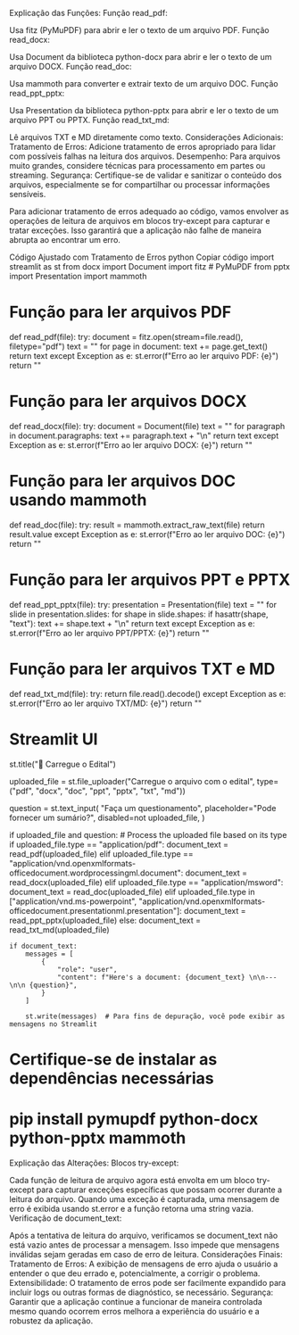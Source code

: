 Explicação das Funções:
Função read_pdf:

Usa fitz (PyMuPDF) para abrir e ler o texto de um arquivo PDF.
Função read_docx:

Usa Document da biblioteca python-docx para abrir e ler o texto de um arquivo DOCX.
Função read_doc:

Usa mammoth para converter e extrair texto de um arquivo DOC.
Função read_ppt_pptx:

Usa Presentation da biblioteca python-pptx para abrir e ler o texto de um arquivo PPT ou PPTX.
Função read_txt_md:

Lê arquivos TXT e MD diretamente como texto.
Considerações Adicionais:
Tratamento de Erros: Adicione tratamento de erros apropriado para lidar com possíveis falhas na leitura dos arquivos.
Desempenho: Para arquivos muito grandes, considere técnicas para processamento em partes ou streaming.
Segurança: Certifique-se de validar e sanitizar o conteúdo dos arquivos, especialmente se for compartilhar ou processar informações sensíveis.


Para adicionar tratamento de erros adequado ao código, vamos envolver as operações de leitura de arquivos em blocos try-except para capturar e tratar exceções. Isso garantirá que a aplicação não falhe de maneira abrupta ao encontrar um erro.

Código Ajustado com Tratamento de Erros
python
Copiar código
import streamlit as st
from docx import Document
import fitz  # PyMuPDF
from pptx import Presentation
import mammoth

# Função para ler arquivos PDF
def read_pdf(file):
    try:
        document = fitz.open(stream=file.read(), filetype="pdf")
        text = ""
        for page in document:
            text += page.get_text()
        return text
    except Exception as e:
        st.error(f"Erro ao ler arquivo PDF: {e}")
        return ""

# Função para ler arquivos DOCX
def read_docx(file):
    try:
        document = Document(file)
        text = ""
        for paragraph in document.paragraphs:
            text += paragraph.text + "\n"
        return text
    except Exception as e:
        st.error(f"Erro ao ler arquivo DOCX: {e}")
        return ""

# Função para ler arquivos DOC usando mammoth
def read_doc(file):
    try:
        result = mammoth.extract_raw_text(file)
        return result.value
    except Exception as e:
        st.error(f"Erro ao ler arquivo DOC: {e}")
        return ""

# Função para ler arquivos PPT e PPTX
def read_ppt_pptx(file):
    try:
        presentation = Presentation(file)
        text = ""
        for slide in presentation.slides:
            for shape in slide.shapes:
                if hasattr(shape, "text"):
                    text += shape.text + "\n"
        return text
    except Exception as e:
        st.error(f"Erro ao ler arquivo PPT/PPTX: {e}")
        return ""

# Função para ler arquivos TXT e MD
def read_txt_md(file):
    try:
        return file.read().decode()
    except Exception as e:
        st.error(f"Erro ao ler arquivo TXT/MD: {e}")
        return ""

# Streamlit UI
st.title("📝 Carregue o Edital")

uploaded_file = st.file_uploader("Carregue o arquivo com o edital", type=("pdf", "docx", "doc", "ppt", "pptx", "txt", "md"))

question = st.text_input(
    "Faça um questionamento",
    placeholder="Pode fornecer um sumário?",
    disabled=not uploaded_file,
)

if uploaded_file and question:
    # Process the uploaded file based on its type
    if uploaded_file.type == "application/pdf":
        document_text = read_pdf(uploaded_file)
    elif uploaded_file.type == "application/vnd.openxmlformats-officedocument.wordprocessingml.document":
        document_text = read_docx(uploaded_file)
    elif uploaded_file.type == "application/msword":
        document_text = read_doc(uploaded_file)
    elif uploaded_file.type in ["application/vnd.ms-powerpoint", "application/vnd.openxmlformats-officedocument.presentationml.presentation"]:
        document_text = read_ppt_pptx(uploaded_file)
    else:
        document_text = read_txt_md(uploaded_file)

    if document_text:
        messages = [
            {
                "role": "user",
                "content": f"Here's a document: {document_text} \n\n---\n\n {question}",
            }
        ]
        
        st.write(messages)  # Para fins de depuração, você pode exibir as mensagens no Streamlit

# Certifique-se de instalar as dependências necessárias
# pip install pymupdf python-docx python-pptx mammoth
Explicação das Alterações:
Blocos try-except:

Cada função de leitura de arquivo agora está envolta em um bloco try-except para capturar exceções específicas que possam ocorrer durante a leitura do arquivo.
Quando uma exceção é capturada, uma mensagem de erro é exibida usando st.error e a função retorna uma string vazia.
Verificação de document_text:

Após a tentativa de leitura do arquivo, verificamos se document_text não está vazio antes de processar a mensagem. Isso impede que mensagens inválidas sejam geradas em caso de erro de leitura.
Considerações Finais:
Tratamento de Erros: A exibição de mensagens de erro ajuda o usuário a entender o que deu errado e, potencialmente, a corrigir o problema.
Extensibilidade: O tratamento de erros pode ser facilmente expandido para incluir logs ou outras formas de diagnóstico, se necessário.
Segurança: Garantir que a aplicação continue a funcionar de maneira controlada mesmo quando ocorrem erros melhora a experiência do usuário e a robustez da aplicação.
